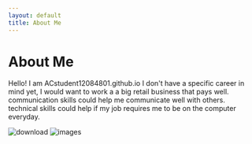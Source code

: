```yaml
---
layout: default
title: About Me
---
```

# About Me
Hello! I am ACstudent12084801.github.io
I don't have a specific career in mind yet, I would want to work a a big retail business that pays well. communication skills could help me communicate well with others. technical skills could help if my job requires me to be on the computer everyday.



![download](https://github.com/user-attachments/assets/1d8154a8-ed94-4ba9-b941-7c8caaff0ff0)
![images](https://github.com/user-attachments/assets/7d234b9c-e77f-4d66-ae9f-37355b7af0db)
